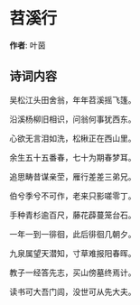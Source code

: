 # 苕溪行

**作者**: 叶茵

## 诗词内容

吴松江头田舍翁，年年苕溪摇飞篷。

沿溪杨柳旧相识，问翁何事犹西东。

心欲无言泪如洗，松楸正在西山里。

余生五十五番春，七十为期春梦耳。

追思畴昔谋亲茔，雁行差差三弟兄。

伯兮季兮不可作，老来只影嗟零丁。

手种青杉逾百尺，藤花薜蔓笼台石。

一年一到一徘徊，此后徘徊几朝夕。

九泉属望天潜知，寸草难报阳春晖。

教子一经答先志，买山傍墓终焉计。

读书可大吾门闾，没世可从先大夫。


